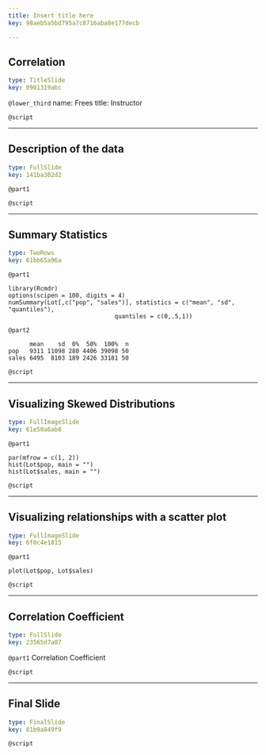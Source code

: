 ```yaml
---
title: Insert title here
key: 98aeb5a5bd795a7c8716aba8e177decb

---
```

## Correlation

```yaml
type: TitleSlide
key: 0901319abc
```





`@lower_third`
name: Frees
title: Instructor

`@script`




---
## Description of the data

```yaml
type: FullSlide
key: 141ba302d2
```

`@part1`






`@script`




---
## Summary Statistics

```yaml
type: TwoRows
key: 61bb65a96a
```

`@part1`
```
library(Rcmdr)
options(scipen = 100, digits = 4)
numSummary(Lot[,c("pop", "sales")], statistics = c("mean", "sd", "quantiles"), 
                              quantiles = c(0,.5,1))
```

`@part2`
```
      mean    sd  0%  50%  100%  n
pop   9311 11098 280 4406 39098 50
sales 6495  8103 189 2426 33181 50
```




`@script`




---
## Visualizing Skewed Distributions

```yaml
type: FullImageSlide
key: 61e50a6ab8
```

`@part1`
```
par(mfrow = c(1, 2))
hist(Lot$pop, main = "")
hist(Lot$sales, main = "")
```





`@script`




---
## Visualizing relationships with a scatter plot

```yaml
type: FullImageSlide
key: 6f0c4e1815
```

`@part1`
```
plot(Lot$pop, Lot$sales)
```





`@script`




---
## Correlation Coefficient

```yaml
type: FullSlide
key: 23565d7a07
```

`@part1`
Correlation Coefficient





`@script`




---
## Final Slide

```yaml
type: FinalSlide
key: 81b9a849f9
```






`@script`



